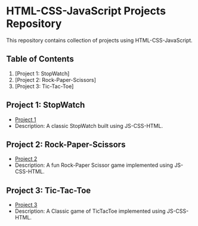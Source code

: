 # HTML-CSS-JavaScript Projects Repository

This repository contains collection of projects using HTML-CSS-JavaScript.

## Table of Contents

1. [Project 1: StopWatch]
2. [Project 2: Rock-Paper-Scissors]
3. [Project 3: Tic-Tac-Toe]
<!-- 3. [Project 3: Your Next Project](your-next-project/README.md) -->

## Project 1: StopWatch

- [Project 1](https://github.com/Ovalelephant35/JavaScript-Projects/tree/main/Project-1-StopWatch)
- Description: A classic StopWatch built using JS-CSS-HTML.

## Project 2: Rock-Paper-Scissors

- [Project 2](https://github.com/Ovalelephant35/JavaScript-Projects/tree/main/Project-2-RockPaperScissors)
- Description: A fun Rock-Paper Scissor game implemented using JS-CSS-HTML.

## Project 3: Tic-Tac-Toe

- [Project 3](https://github.com/Ovalelephant35/JavaScript-Projects/tree/main/Project-3-TicTacToe)
- Description: A Classic game of TicTacToe implemented using JS-CSS-HTML.
